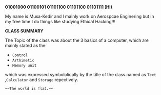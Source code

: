 **01001000 01100101 01101100 01101100 01101111 (HI)**

My name is Musa-Kedir and I mainly work on Aerospcae Enginering but in my free time I do things like studying Ethical Hacking!!!

**CLASS SUMMARY**

The Topic of the class was about the 3 basics of a computer, which are mainly stated as the 
- `Control`
- `Arthimetic` 
- `Memory unit` 
 
 which was expressed symbololically by the title of the class named as `Text` ,`Calculator` and `Storage` repectively. 
 
 	~~The world is flat.~~

